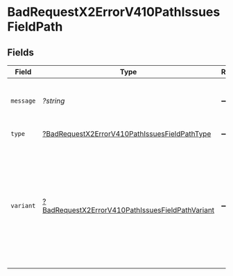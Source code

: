 # BadRequestX2ErrorV410PathIssuesFieldPath


## Fields

| Field                                                                                                                                | Type                                                                                                                                 | Required                                                                                                                             | Description                                                                                                                          | Example                                                                                                                              |
| ------------------------------------------------------------------------------------------------------------------------------------ | ------------------------------------------------------------------------------------------------------------------------------------ | ------------------------------------------------------------------------------------------------------------------------------------ | ------------------------------------------------------------------------------------------------------------------------------------ | ------------------------------------------------------------------------------------------------------------------------------------ |
| `message`                                                                                                                            | *?string*                                                                                                                            | :heavy_minus_sign:                                                                                                                   | Message explaining the validation error.                                                                                             | Required                                                                                                                             |
| `type`                                                                                                                               | [?BadRequestX2ErrorV410PathIssuesFieldPathType](../../models/shared/BadRequestX2ErrorV410PathIssuesFieldPathType.md)                 | :heavy_minus_sign:                                                                                                                   | Validation error code.                                                                                                               | invalidType                                                                                                                          |
| `variant`                                                                                                                            | [?BadRequestX2ErrorV410PathIssuesFieldPathVariant](../../models/shared/BadRequestX2ErrorV410PathIssuesFieldPathVariant.md)           | :heavy_minus_sign:                                                                                                                   | Specific extra information that is reported about the error. This field will not yield any value for now and mostly an empty object. |                                                                                                                                      |